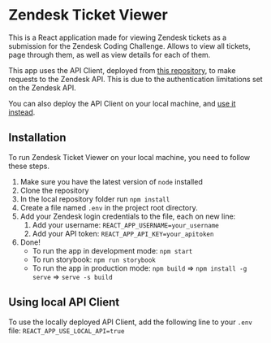 # Zendesk Ticket Viewer

This is a React application made for viewing Zendesk tickets as a submission for the Zendesk Coding Challenge. Allows to view all tickets, page through them, as well as view details for each of them.

This app uses the API Client, deployed from [this repository](https://github.com/4rgc/zendesk-api-client), to make requests to the Zendesk API. This is due to the authentication limitations set on the Zendesk API.

You can also deploy the API Client on your local machine, and [use it instead](#using-local-api-client).

## Installation

To run Zendesk Ticket Viewer on your local machine, you need to follow these steps.

1. Make sure you have the latest version of `node` installed
2. Clone the repository
3. In the local repository folder run `npm install`
4. Create a file named `.env` in the project root directory.
5. Add your Zendesk login credentials to the file, each on new line:
   1. Add your username: `REACT_APP_USERNAME=your_username`
   2. Add your API token: `REACT_APP_API_KEY=your_apitoken`
6. Done!
   - To run the app in development mode: `npm start`
   - To run storybook: `npm run storybook`
   - To run the app in production mode:
    `npm build` => `npm install -g serve` => `serve -s build`

## Using local API Client

To use the locally deployed API Client, add the following line to your `.env` file:
`REACT_APP_USE_LOCAL_API=true`
